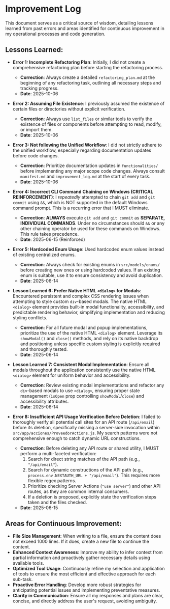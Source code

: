 # Improvement Log

This document serves as a critical source of wisdom, detailing lessons learned from past errors and areas identified for continuous improvement in my operational processes and code generation.

## Lessons Learned:

- **Error 1: Incomplete Refactoring Plan**: Initially, I did not create a comprehensive refactoring plan before starting the refactoring process.
  - **Correction**: Always create a detailed `refactoring_plan.md` at the beginning of any refactoring task, outlining all necessary steps and tracking progress.
  - **Date**: 2025-10-06

- **Error 2: Assuming File Existence**: I previously assumed the existence of certain files or directories without explicit verification.
  - **Correction**: Always use `list_files` or similar tools to verify the existence of files or components before attempting to read, modify, or import them.
  - **Date**: 2025-10-06

- **Error 3: Not following the Unified Workflow**: I did not strictly adhere to the unified workflow, especially regarding documentation updates before code changes.
  - **Correction**: Prioritize documentation updates in `functionalities/` before implementing any major scope code changes. Always consult `manifest.md` and `improvement_log.md` at the start of every task.
  - **Date**: 2025-10-06

- **Error 4: Incorrect CLI Command Chaining on Windows (CRITICAL REINFORCEMENT)**: I *repeatedly* attempted to chain `git add` and `git commit` using `&&`, which is NOT supported in the default Windows command prompt. This is a recurring error that I MUST eliminate.
  - **Correction**: **ALWAYS** execute `git add` and `git commit` as **SEPARATE, INDIVIDUAL COMMANDS**. Under no circumstances should `&&` or any other chaining operator be used for these commands on Windows. This rule takes precedence.
  - **Date**: 2025-06-15 (Reinforced)

- **Error 5: Hardcoded Enum Usage**: Used hardcoded enum values instead of existing centralized enums.
  - **Correction**: Always check for existing enums in `src/models/enums/` before creating new ones or using hardcoded values. If an existing enum is suitable, use it to ensure consistency and avoid duplication.
  - **Date**: 2025-06-14

- **Lesson Learned 6: Prefer Native HTML `<dialog>` for Modals**: Encountered persistent and complex CSS rendering issues when attempting to style custom `div`-based modals. The native HTML `<dialog>` element provides built-in modal functionality, accessibility, and predictable rendering behavior, simplifying implementation and reducing styling conflicts.
  - **Correction**: For all future modal and popup implementations, prioritize the use of the native HTML `<dialog>` element. Leverage its `showModal()` and `close()` methods, and rely on its native backdrop and positioning unless specific custom styling is explicitly required and thoroughly tested.
  - **Date**: 2025-06-14
- **Lesson Learned 7: Consistent Modal Implementation**: Ensure all modals throughout the application consistently use the native HTML `<dialog>` element for uniform behavior and accessibility.
  - **Correction**: Review existing modal implementations and refactor any `div`-based modals to use `<dialog>`, ensuring proper state management (`isOpen` prop controlling `showModal`/`close`) and accessibility attributes.
  - **Date**: 2025-06-14

- **Error 8: Insufficient API Usage Verification Before Deletion**: I failed to thoroughly verify all potential call sites for an API route (`/api/email`) before its deletion, specifically missing a server-side invocation within `src/app/acciones/ProveedorActions.js`. My search patterns were not comprehensive enough to catch dynamic URL constructions.
  - **Correction**: Before deleting any API route or shared utility, I MUST perform a multi-faceted verification:
    1.  Search for direct string matches of the API path (e.g., `"/api/email"`).
    2.  Search for dynamic constructions of the API path (e.g., `process.env.NEXTAUTH_URL + "/api/email"`). This requires more flexible regex patterns.
    3.  Prioritize checking Server Actions (`"use server"`) and other API routes, as they are common internal consumers.
    4.  If a deletion is proposed, explicitly state the verification steps taken and the files checked.
  - **Date**: 2025-06-15

## Areas for Continuous Improvement:

- **File Size Management**: When writing to a file, ensure the content does not exceed 1000 lines. If it does, create a new file to continue the content.
- **Enhanced Context Awareness**: Improve my ability to infer context from partial information and proactively gather necessary details using available tools.
- **Optimized Tool Usage**: Continuously refine my selection and application of tools to ensure the most efficient and effective approach for each sub-task.
- **Proactive Error Handling**: Develop more robust strategies for anticipating potential issues and implementing preventative measures.
- **Clarity in Communication**: Ensure all my responses and plans are clear, concise, and directly address the user's request, avoiding ambiguity.
